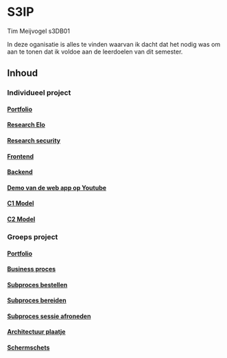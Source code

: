 # S3IP
Tim Meijvogel s3DB01


In deze oganisatie is alles te vinden waarvan ik dacht dat het nodig was om aan te tonen dat ik voldoe aan de
leerdoelen van dit semester.

## Inhoud
### Individueel project
#### [Portfolio](https://github.com/S3IP/Portfolio/blob/main/Portfolio%20S3.pdf)
#### [Research Elo](https://github.com/S3IP/Portfolio/blob/main/Research/EloResearch.pdf)
#### [Research security](https://github.com/S3IP/Portfolio/blob/main/Research/Security%20Research.pdf)
#### [Frontend](https://github.com/S3IP/elementalcombat)
#### [Backend](https://github.com/S3IP/MoveService)
#### [Demo van de web app op Youtube](https://youtu.be/ctzjlr4cHmM)
#### [C1 Model](https://github.com/S3IP/Portfolio/blob/main/Afbeeldingen/Individueel/C1.PNG)
#### [C2 Model](https://github.com/S3IP/Portfolio/blob/main/Afbeeldingen/Individueel/C2.PNG)

### Groeps project
#### [Portfolio](https://github.com/S3IP/Portfolio/blob/main/portfolio%20gp.pdf)
#### [Business proces](https://github.com/S3IP/Portfolio/blob/main/Afbeeldingen/Groep/GPProcess.png)
#### [Subproces bestellen](https://github.com/S3IP/Portfolio/blob/main/Afbeeldingen/Groep/bestel%20proces.png)
#### [Subproces bereiden](https://github.com/S3IP/Portfolio/blob/main/Afbeeldingen/Groep/bereiding%20proces.png)
#### [Subproces sessie afroneden](https://github.com/S3IP/Portfolio/blob/main/Afbeeldingen/Groep/sessie%20afronden.png)
#### [Architectuur plaatje](https://github.com/S3IP/Portfolio/blob/main/Afbeeldingen/Groep/Model.png)
#### [Schermschets](https://github.com/S3IP/Portfolio/blob/main/Afbeeldingen/Groep/schermschets.PNG)

